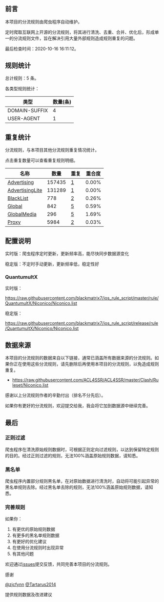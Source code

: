 # 

## 前言

本项目的分流规则由爬虫程序自动维护。

定时爬取互联网上开源的分流规则，将其进行清洗、去重、合并、优化后，形成单一的分流规则文件，旨在解决引用大量外部规则造成规则重复的问题。


最后检查时间：2020-10-16 16:11:12。

## 规则统计

总计规则：5 条。

各类型规则统计：

| 类型 | 数量(条) |
| ---- | ---- |
| DOMAIN-SUFFIX | 4 |
| USER-AGENT | 1 |
## 重复统计

分流规则，与本项目其他分流规则重复情况统计。

点击重复数量可以查看重复规则明细。

| 名称 | 数量 | 重复 | 重合度 |
| ---- | ---- | ---- | ------ |
|  [Advertising](https://github.com/blackmatrix7/ios_rule_script/tree/master/rule/QuantumultX/Advertising)    | 157435   | [1](https://github.com/blackmatrix7/ios_rule_script/tree/master/rule/Repeat/Niconico/Advertising.list)   |   0.00%  |
|  [AdvertisingLite](https://github.com/blackmatrix7/ios_rule_script/tree/master/rule/QuantumultX/AdvertisingLite)    | 131289   | [1](https://github.com/blackmatrix7/ios_rule_script/tree/master/rule/Repeat/Niconico/AdvertisingLite.list)   |   0.00%  |
|  [BlackList](https://github.com/blackmatrix7/ios_rule_script/tree/master/rule/QuantumultX/BlackList)    | 778   | [2](https://github.com/blackmatrix7/ios_rule_script/tree/master/rule/Repeat/Niconico/BlackList.list)   |   0.26%  |
|  [Global](https://github.com/blackmatrix7/ios_rule_script/tree/master/rule/QuantumultX/Global)    | 842   | [5](https://github.com/blackmatrix7/ios_rule_script/tree/master/rule/Repeat/Niconico/Global.list)   |   0.59%  |
|  [GlobalMedia](https://github.com/blackmatrix7/ios_rule_script/tree/master/rule/QuantumultX/GlobalMedia)    | 296   | [5](https://github.com/blackmatrix7/ios_rule_script/tree/master/rule/Repeat/Niconico/GlobalMedia.list)   |   1.69%  |
|  [Proxy](https://github.com/blackmatrix7/ios_rule_script/tree/master/rule/QuantumultX/Proxy)    | 5984   | [2](https://github.com/blackmatrix7/ios_rule_script/tree/master/rule/Repeat/Niconico/Proxy.list)   |   0.03%  |
## 配置说明

实时版：爬虫程序定时更新，更新频率高，能尽快同步数据源变化

稳定版：不定时手动更新，更新频率低，稳定性好

### QuantumultX 
实时版：

https://raw.githubusercontent.com/blackmatrix7/ios_rule_script/master/rule/QuantumultX/Niconico/Niconico.list

稳定版：

https://raw.githubusercontent.com/blackmatrix7/ios_rule_script/release/rule/QuantumultX/Niconico/Niconico.list

## 数据来源

本项目的分流规则的数据来自以下链接，通常已涵盖所有数据来源的分流规则。如果你正在使用这些分流规则，请先删除后再使用本项目的分流规则，以免造成规则重复。

- https://raw.githubusercontent.com/ACL4SSR/ACL4SSR/master/Clash/Ruleset/Niconico.list


感谢以上分流规则作者的辛勤付出（排名不分先后）。

如果你有更好的分流规则，欢迎提交给我，我会将它加到数据源中继续完善。

## 最后

### 正则过滤

爬虫程序在清洗原始规则数据时，可根据正则定向过滤规则，以达到保留特定规则的目的。经过正则过滤的规则，无法100%涵盖原始规则数据，请知悉。

### 黑名单

爬虫程序内置部分规则黑名单，在对原始数据进行清洗时，自动将可能引起异常的黑名单规则去除。经过黑名单去除的规则，无法100%涵盖原始规则数据，请知悉。

### 完善规则

如果你：

1. 有更优的原始规则数据
2. 有更多的黑名单规则数据
3. 有更好的优化建议
4. 在使用分流规则时出现异常
5. 有其他问题

欢迎通过[issues](https://github.com/blackmatrix7/ios_rule_script/issues/new)提交反馈，共同完善本项目的分流规则。

感谢

[@zjcfynn](https://github.com/zjcfynn) [@Tartarus2014](https://github.com/Tartarus2014)

提供规则数据及改进建议